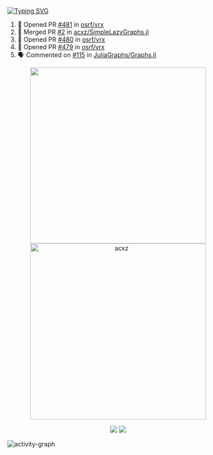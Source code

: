 [![Typing SVG](https://readme-typing-svg.herokuapp.com?size=16&color=AFFFA3&multiline=true&height=75&lines=contributing+to+robotics%2Faerospace%2Fml%2Fgpu+software;packaging+it+for+archlinux;ricer)](https://git.io/typing-svg)

<!--START_SECTION:activity-->
1. 💪 Opened PR [#481](https://github.com/osrf/vrx/pull/481) in [osrf/vrx](https://github.com/osrf/vrx)
2. 🎉 Merged PR [#2](https://github.com/acxz/SimpleLazyGraphs.jl/pull/2) in [acxz/SimpleLazyGraphs.jl](https://github.com/acxz/SimpleLazyGraphs.jl)
3. 💪 Opened PR [#480](https://github.com/osrf/vrx/pull/480) in [osrf/vrx](https://github.com/osrf/vrx)
4. 💪 Opened PR [#479](https://github.com/osrf/vrx/pull/479) in [osrf/vrx](https://github.com/osrf/vrx)
5. 🗣 Commented on [#115](https://github.com/JuliaGraphs/Graphs.jl/issues/115) in [JuliaGraphs/Graphs.jl](https://github.com/JuliaGraphs/Graphs.jl)
<!--END_SECTION:activity-->

<p align="center">
  <img width="400em" src=https://github-readme-stats.vercel.app/api?username=acxz&include_all_commits=true&show_icons=true />
  <img width="400em" src="https://github-readme-streak-stats.herokuapp.com/?user=acxz&" alt="acxz" />
</p>

<p align="center">
  <img src=https://github-readme-stats.vercel.app/api/top-langs/?username=acxz&layout=compact />
  <img src=https://github-profile-trophy.vercel.app/?username=acxz&row=2&column=4 />
</p>

![activity-graph](https://activity-graph.herokuapp.com/graph?username=acxz&theme=aqua)
